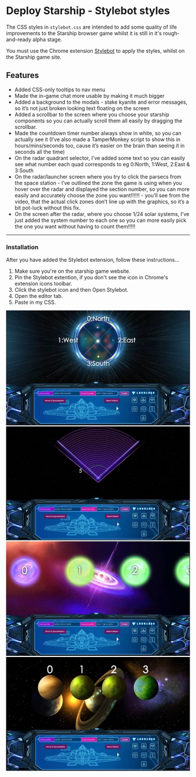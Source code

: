 # Deploy Starship - Stylebot styles

The CSS styles in ```stylebot.css``` are intended to add some quality of life improvements to the Starship browser game
whilst it is still in it's rough-and-ready alpha stage.

You must use the Chrome extension [Stylebot](https://chrome.google.com/webstore/detail/stylebot/oiaejidbmkiecgbjeifoejpgmdaleoha?hl=en-GB) 
to apply the styles, whilst on the Starship game site.

## Features

- Added CSS-only tooltips to nav menu
- Made the in-game chat more usable by making it much bigger
- Added a background to the modals - stake kyanite and error messages, so it’s not just broken looking text floating on the screen
- Added a scrollbar to the screen where you choose your starship components so you can actually scroll them all easily by dragging the scrollbar.
- Made the countdown timer number always show in white, so you can actually see it (I’ve also made a TamperMonkey script to show this in hours/mins/seconds too, cause it’s easier on the brain than seeing it in seconds all the time)
- On the radar quadrant selector, I've added some text so you can easily see what number each quad corresponds to eg 0:North, 1:West, 2:East & 3:South
- On the radar/launcher screen where you try to click the parsecs from the space station - I’ve outlined the zone the game is using when you hover over the radar and displayed the section number, so you can more easily and accurately choose the zone you want!!!!!! -  you’ll see from the video, that the actual click zones don’t line up with the graphics, so it’s a bit pot-luck without this fix.
- On the screen after the radar, where you choose 1/24 solar systems, I’ve just added the system number to each one so you can more easily pick the one you want without having to count them!!!!!

---
### Installation 

After you have added the Stylebot extension, follow these instructions...

1) Make sure you're on the starship game website.
2) Pin the Stylebot extention, if you don't see the icon in Chrome's extension icons toolbar.
3) Click the stylebot icon and then Open Stylebot.
4) Open the editor tab.
5) Paste in my CSS.

![Planet Navigation 1](./images/nav1.jpg)
![Planet Navigation 2](./images/nav2.jpg)
![Planet Navigation 3](./images/nav3.jpg)
![Planet Navigation 4](./images/nav4.jpg)
